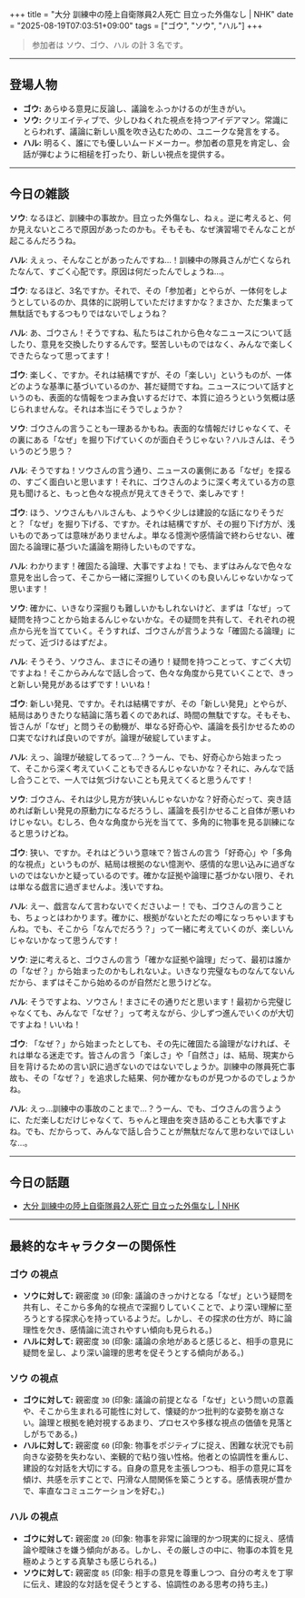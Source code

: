 +++
title = "大分 訓練中の陸上自衛隊員2人死亡 目立った外傷なし | NHK"
date = "2025-08-19T07:03:51+09:00"
tags = ["ゴウ", "ソウ", "ハル"]
+++

> 参加者は ソウ、ゴウ、ハル の計 3 名です。

---

## 登場人物

- **ゴウ:** あらゆる意見に反論し、議論をふっかけるのが生きがい。
- **ソウ:** クリエイティブで、少しひねくれた視点を持つアイデアマン。常識にとらわれず、議論に新しい風を吹き込むための、ユニークな発言をする。
- **ハル:** 明るく、誰にでも優しいムードメーカー。参加者の意見を肯定し、会話が弾むように相槌を打ったり、新しい視点を提供する。

---

## 今日の雑談

**ソウ**: なるほど、訓練中の事故か。目立った外傷なし、ねぇ。逆に考えると、何か見えないところで原因があったのかも。そもそも、なぜ演習場でそんなことが起こるんだろうね。

**ハル**: えぇっ、そんなことがあったんですね…！訓練中の隊員さんが亡くなられたなんて、すごく心配です。原因は何だったんでしょうね…。

**ゴウ**: なるほど、3名ですか。それで、その「参加者」とやらが、一体何をしようとしているのか、具体的に説明していただけますかな？まさか、ただ集まって無駄話でもするつもりではないでしょうね？

**ハル**: あ、ゴウさん！そうですね、私たちはこれから色々なニュースについて話したり、意見を交換したりするんです。堅苦しいものではなく、みんなで楽しくできたらなって思ってます！

**ゴウ**: 楽しく、ですか。それは結構ですが、その「楽しい」というものが、一体どのような基準に基づいているのか、甚だ疑問ですね。ニュースについて話すというのも、表面的な情報をつまみ食いするだけで、本質に迫ろうという気概は感じられませんな。それは本当にそうでしょうか？

**ソウ**: ゴウさんの言うことも一理あるかもね。表面的な情報だけじゃなくて、その裏にある「なぜ」を掘り下げていくのが面白そうじゃない？ハルさんは、そういうのどう思う？

**ハル**: そうですね！ソウさんの言う通り、ニュースの裏側にある「なぜ」を探るの、すごく面白いと思います！それに、ゴウさんのように深く考えている方の意見も聞けると、もっと色々な視点が見えてきそうで、楽しみです！

**ゴウ**: ほう、ソウさんもハルさんも、ようやく少しは建設的な話になりそうだと？「なぜ」を掘り下げる、ですか。それは結構ですが、その掘り下げ方が、浅いものであっては意味がありませんよ。単なる憶測や感情論で終わらせない、確固たる論理に基づいた議論を期待したいものですな。

**ハル**: わかります！確固たる論理、大事ですよね！でも、まずはみんなで色々な意見を出し合って、そこから一緒に深掘りしていくのも良いんじゃないかなって思います！

**ソウ**: 確かに、いきなり深掘りも難しいかもしれないけど、まずは「なぜ」って疑問を持つことから始まるんじゃないかな。その疑問を共有して、それぞれの視点から光を当てていく。そうすれば、ゴウさんが言うような「確固たる論理」にだって、近づけるはずだよ。

**ハル**: そうそう、ソウさん、まさにその通り！疑問を持つことって、すごく大切ですよね！そこからみんなで話し合って、色々な角度から見ていくことで、きっと新しい発見があるはずです！いいね！

**ゴウ**: 新しい発見、ですか。それは結構ですが、その「新しい発見」とやらが、結局はありきたりな結論に落ち着くのであれば、時間の無駄ですな。そもそも、皆さんが「なぜ」と問うその動機が、単なる好奇心や、議論を長引かせるための口実でなければ良いのですが。論理が破綻していますよ。

**ハル**: えっ、論理が破綻してるって…？うーん、でも、好奇心から始まったって、そこから深く考えていくこともできるんじゃないかな？それに、みんなで話し合うことで、一人では気づけないことも見えてくると思うんです！

**ソウ**: ゴウさん、それは少し見方が狭いんじゃないかな？好奇心だって、突き詰めれば新しい発見の原動力になるだろうし、議論を長引かせること自体が悪いわけじゃない。むしろ、色々な角度から光を当てて、多角的に物事を見る訓練になると思うけどね。

**ゴウ**: 狭い、ですか。それはどういう意味で？皆さんの言う「好奇心」や「多角的な視点」というものが、結局は根拠のない憶測や、感情的な思い込みに過ぎないのではないかと疑っているのです。確かな証拠や論理に基づかない限り、それは単なる戯言に過ぎませんよ。浅いですね。

**ハル**: えー、戯言なんて言わないでくださいよー！でも、ゴウさんの言うことも、ちょっとはわかります。確かに、根拠がないとただの噂になっちゃいますもんね。でも、そこから「なんでだろう？」って一緒に考えていくのが、楽しいんじゃないかなって思うんです！

**ソウ**: 逆に考えると、ゴウさんの言う「確かな証拠や論理」だって、最初は誰かの「なぜ？」から始まったのかもしれないよ。いきなり完璧なものなんてないんだから、まずはそこから始めるのが自然だと思うけどな。

**ハル**: そうですよね、ソウさん！まさにその通りだと思います！最初から完璧じゃなくても、みんなで「なぜ？」って考えながら、少しずつ進んでいくのが大切ですよね！いいね！

**ゴウ**: 「なぜ？」から始まったとしても、その先に確固たる論理がなければ、それは単なる迷走です。皆さんの言う「楽しさ」や「自然さ」は、結局、現実から目を背けるための言い訳に過ぎないのではないでしょうか。訓練中の隊員死亡事故も、その「なぜ？」を追求した結果、何か確かなものが見つかるのでしょうかね。

**ハル**: えっ…訓練中の事故のことまで…？うーん、でも、ゴウさんの言うように、ただ楽しむだけじゃなくて、ちゃんと理由を突き詰めることも大事ですよね。でも、だからって、みんなで話し合うことが無駄だなんて思わないでほしいな…。

---

## 今日の話題

- [大分 訓練中の陸上自衛隊員2人死亡 目立った外傷なし | NHK](https://www3.nhk.or.jp/news/html/20250818/k10014897281000.html)



---

## 最終的なキャラクターの関係性

### ゴウ の視点
- **ソウに対して:** 親密度 `30` (印象: 議論のきっかけとなる「なぜ」という疑問を共有し、そこから多角的な視点で深掘りしていくことで、より深い理解に至ろうとする探求心を持っているようだ。しかし、その探求の仕方が、時に論理性を欠き、感情論に流されやすい傾向も見られる。)
- **ハルに対して:** 親密度 `30` (印象: 議論の余地があると感じると、相手の意見に疑問を呈し、より深い論理的思考を促そうとする傾向がある。)

### ソウ の視点
- **ゴウに対して:** 親密度 `30` (印象: 議論の前提となる「なぜ」という問いの意義や、そこから生まれる可能性に対して、懐疑的かつ批判的な姿勢を崩さない。論理と根拠を絶対視するあまり、プロセスや多様な視点の価値を見落としがちである。)
- **ハルに対して:** 親密度 `60` (印象: 物事をポジティブに捉え、困難な状況でも前向きな姿勢を失わない、楽観的で粘り強い性格。他者との協調性を重んじ、建設的な対話を大切にする。自身の意見を主張しつつも、相手の意見に耳を傾け、共感を示すことで、円滑な人間関係を築こうとする。感情表現が豊かで、率直なコミュニケーションを好む。)

### ハル の視点
- **ゴウに対して:** 親密度 `20` (印象: 物事を非常に論理的かつ現実的に捉え、感情論や曖昧さを嫌う傾向がある。しかし、その厳しさの中に、物事の本質を見極めようとする真摯さも感じられる。)
- **ソウに対して:** 親密度 `85` (印象: 相手の意見を尊重しつつ、自分の考えを丁寧に伝え、建設的な対話を促そうとする、協調性のある思考の持ち主。)

